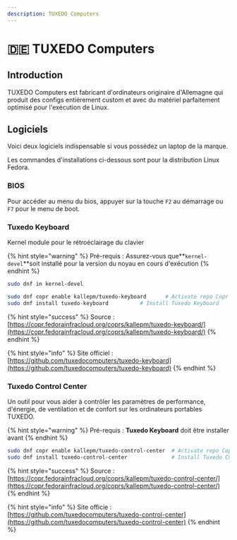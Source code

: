 ```yaml
---
description: TUXEDO Computers
---
```


# 🇩🇪 TUXEDO Computers

## Introduction

TUXEDO Computers est fabricant d'ordinateurs originaire d'Allemagne qui produit des configs entièrement custom et avec du matériel parfaitement optimisé pour l'exécution de Linux.

## Logiciels

Voici deux logiciels indispensable si vous possédez un laptop de la marque.

Les commandes d'installations ci-dessous sont pour la distribution Linux Fedora.

### BIOS

Pour accéder au menu du bios, appuyer sur la touche `F2` au démarrage ou `F7` pour le menu de boot.

### Tuxedo Keyboard

Kernel module pour le rétroéclairage du clavier

{% hint style="warning" %}
Pré-requis : Assurez-vous que**`kernel-devel`**soit installé pour la version du noyau en cours d'exécution
{% endhint %}

```bash
sudo dnf in kernel-devel
```

```bash
sudo dnf copr enable kallepm/tuxedo-keyboard	  # Activate repo Copr ("Community projects")
sudo dnf install tuxedo-keyboard		  # Install Tuxedo Keyboard
```

{% hint style="success" %}
Source : [https://copr.fedorainfracloud.org/coprs/kallepm/tuxedo-keyboard/](https://copr.fedorainfracloud.org/coprs/kallepm/tuxedo-keyboard/)
{% endhint %}

{% hint style="info" %}
Site officiel :  [https://github.com/tuxedocomputers/tuxedo-keyboard](https://github.com/tuxedocomputers/tuxedo-keyboard)
{% endhint %}

### Tuxedo Control Center

Un outil pour vous aider à contrôler les paramètres de performance, d'énergie, de ventilation et de confort sur les ordinateurs portables TUXEDO.

{% hint style="warning" %}
Pré-requis : **Tuxedo Keyboard** doit être installer avant
{% endhint %}

```bash
sudo dnf copr enable kallepm/tuxedo-control-center  # Activate repo Copr ("Community projects")
sudo dnf install tuxedo-control-center              # Install Tuxedo Control Center
```

{% hint style="success" %}
Source : [https://copr.fedorainfracloud.org/coprs/kallepm/tuxedo-control-center/](https://copr.fedorainfracloud.org/coprs/kallepm/tuxedo-control-center/)
{% endhint %}

{% hint style="info" %}
Site officie : [https://github.com/tuxedocomputers/tuxedo-control-center](https://github.com/tuxedocomputers/tuxedo-control-center)
{% endhint %}
